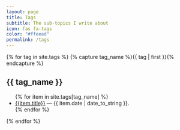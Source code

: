 ```yaml
---
layout: page
title: Tags
subtitle: The sub-topics I write about
icon: fas fa-tags
color: "#ffeead"
permalink: /tags
---
```



{% for tag in site.tags %}
  {% capture tag_name %}{{ tag | first }}{% endcapture %}
  <h2 id="{{tag_name | replace: " ","_"}}">{{ tag_name }}</h2>
  <ul class="books">
    {% for item in site.tags[tag_name] %}
      <li class="item">
        <span class="title">
          <a href="{{item.url}}">{{item.title}}</a>
        </span>
        <span class="author"> &mdash; {{ item.date | date_to_string }}.</span>
      </li>
    {% endfor %}
  </ul>
{% endfor %}
